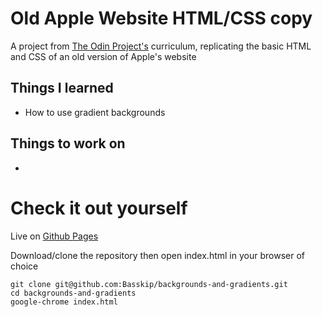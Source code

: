 # Old Apple Website HTML/CSS copy

A project from [The Odin Project's](https://www.theodinproject.com/courses/html5-and-css3/lessons/positioning-and-floating-elements?ref=lnav) curriculum, replicating the basic HTML and CSS of an old version of Apple's website

## Things I learned
* How to use gradient backgrounds

## Things to work on
* 

# Check it out yourself

Live on [Github Pages](http://basskip.com/backgrounds-and-gradients)

Download/clone the repository then open index.html in your browser of choice

```
git clone git@github.com:Basskip/backgrounds-and-gradients.git
cd backgrounds-and-gradients
google-chrome index.html
```